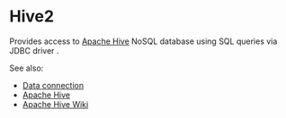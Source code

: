 <!-- TITLE: Hive2 -->
<!-- SUBTITLE: -->

# Hive2

Provides access to [Apache Hive](https://hive.apache.org/) NoSQL database
using SQL queries via JDBC driver . 

See also:

  * [Data connection](../data-connection.md)
  * [Apache Hive](https://hive.apache.org/)
  * [Apache Hive Wiki](https://en.wikipedia.org/wiki/Apache_Hive)
